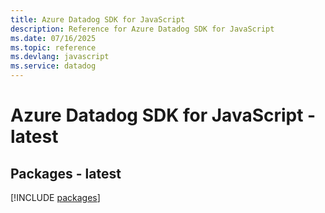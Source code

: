 ```yaml
---
title: Azure Datadog SDK for JavaScript
description: Reference for Azure Datadog SDK for JavaScript
ms.date: 07/16/2025
ms.topic: reference
ms.devlang: javascript
ms.service: datadog
---
```

# Azure Datadog SDK for JavaScript - latest
## Packages - latest
[!INCLUDE [packages](datadog-index.md)]